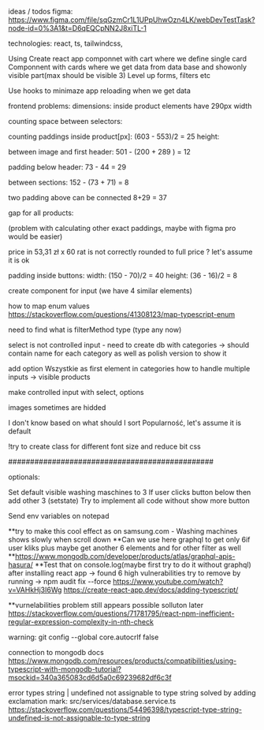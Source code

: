 ideas / todos
figma:
https://www.figma.com/file/sqGzmCr1L1UPpUhwOzn4LK/webDevTestTask?node-id=0%3A1&t=D6qEQCpNN2J8xiTL-1

technologies: react, ts, tailwindcss,

Using Create react app
componnet with cart where we define single card
Componnent with cards where we get data from data base and showonly visible part(max should be visible 3)
Level up forms, filters etc

Use hooks to minimaze app reloading when we get data

frontend problems:
dimensions:
inside product elements have 290px width

counting space between selectors:

<!-- (1032 - 249*4)/3 = 12 (but space for each element should be devide by two so 6 for each element)-->

counting paddings inside product[px]:
(603 - 553)/2 = 25
height:

between image and first header:
501 - (200 + 289 ) = 12

padding below header:
73 - 44 = 29

between sections:
152 - (73 + 71) = 8

two padding above can be connected
8+29 = 37

gap for all products:

<!-- (1046 - 338*3) / 2 = 16-->

(problem with calculating other exact paddings, maybe with figma pro would be easier)

price in 53,31 zł x 60 rat is not correctly rounded to full price ? let's assume it is ok

padding inside buttons:
width: (150 - 70)/2 = 40
height: (36 - 16)/2 = 8

create component for input (we have 4 similar elements)

how to map enum values
https://stackoverflow.com/questions/41308123/map-typescript-enum

need to find what is filterMethod type (type any now)

select is not controlled input - need to create db with categories -> should contain name for each category as well as polish version to show it

add option Wszystkie as first element in categories
how to handle multiple inputs -> visible products

make controlled input with select, options

images sometimes are hidded

I don't know based on what should I sort Popularność, let's assume it is default

!try to create class for different font size and reduce bit css

###############################################

optionals:

Set default visible washing maschines to 3
If user clicks button below then add other 3 (setstate)
Try to implement all code without show more button

Send env variables on notepad

**try to make this cool effect as on samsung.com - Washing machines shows slowly when scroll down
**Can we use here graphql to get only 6if user kliks plus maybe get another 6 elements and for other filter as well
**https://www.mongodb.com/developer/products/atlas/graphql-apis-hasura/
**Test that on console.log(maybe first try to do it without graphql)
after installing react app -> found 6 high vulnerabilities
try to remove by running -> npm audit fix --force
https://www.youtube.com/watch?v=VAHkHj3I6Wg
https://create-react-app.dev/docs/adding-typescript/

\*\*vurnelabilities problem still appears possible solluton later
https://stackoverflow.com/questions/71781795/react-npm-inefficient-regular-expression-complexity-in-nth-check

warning: git config --global core.autocrlf false

connection to mongodb docs
https://www.mongodb.com/resources/products/compatibilities/using-typescript-with-mongodb-tutorial?msockid=340a365083cd6d5a0c69239682df6c3f

error types string | undefined not assignable to type string solved by adding exclamation mark:
src/services/database.service.ts
https://stackoverflow.com/questions/54496398/typescript-type-string-undefined-is-not-assignable-to-type-string
